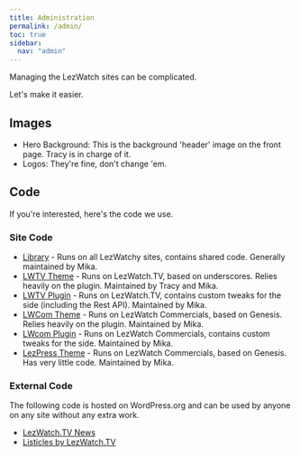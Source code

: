 ```yaml
---
title: Administration
permalink: /admin/
toc: true
sidebar:
  nav: "admin"
---
```


Managing the LezWatch sites can be complicated.

Let's make it easier.

## Images

* Hero Background: This is the background 'header' image on the front page. Tracy is in charge of it.
* Logos: They're fine, don't change 'em.

## Code

If you're interested, here's the code we use.

### Site Code

* [Library](https://github.com/LezWatch/lezwatch-library) - Runs on all LezWatchy sites, contains shared code. Generally maintained by Mika.
* [LWTV Theme](https://github.com/LezWatch/lwtv-underscores) - Runs on LezWatch.TV, based on underscores. Relies heavily on the plugin. Maintained by Tracy and Mika.
* [LWTV Plugin](https://github.com/LezWatch/lwtv-plugin) - Runs on LezWatch.TV, contains custom tweaks for the side (including the Rest API). Maintained by Mika.
* [LWCom Theme](https://github.com/LezWatch/lwcom-genesis) - Runs on LezWatch Commercials, based on Genesis. Relies heavily on the plugin. Maintained by Mika.
* [LWcom Plugin](https://github.com/LezWatch/lwcom-plugin) - Runs on LezWatch Commercials, contains custom tweaks for the side. Maintained by Mika.
* [LezPress Theme](https://github.com/LezWatch/lezpress-theme) - Runs on LezWatch Commercials, based on Genesis. Has very little code. Maintained by Mika.

### External Code

The following code is hosted on WordPress.org and can be used by anyone on any site without any extra work.

* [LezWatch.TV News](https://github.com/LezWatch/wordpress-plugin)
* [Listicles by LezWatch.TV](https://github.com/LezWatch/listicles)
